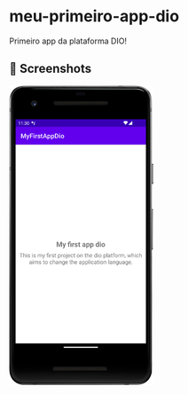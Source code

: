# meu-primeiro-app-dio
Primeiro app da plataforma DIO!

## :camera_flash: Screenshots
<!-- You can add more screenshots here if you like -->
<img src="/results/Screenshot_result.png" width="260">
